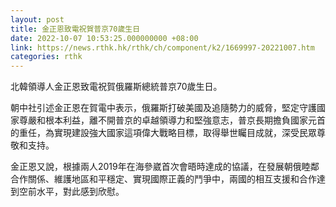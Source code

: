 ```yaml
---
layout: post
title: 金正恩致電祝賀普京70歲生日
date: 2022-10-07 10:53:25.000000000 +08:00
link: https://news.rthk.hk/rthk/ch/component/k2/1669997-20221007.htm
categories: rthk
---
```


北韓領導人金正恩致電祝賀俄羅斯總統普京70歲生日。

朝中社引述金正恩在賀電中表示，俄羅斯打破美國及追隨勢力的威脅，堅定守護國家尊嚴和根本利益，離不開普京的卓越領導力和堅強意志，普京長期擔負國家元首的重任，為實現建設強大國家這項偉大戰略目標，取得舉世矚目成就，深受民眾尊敬和支持。

金正恩又說，根據兩人2019年在海參崴首次會晤時達成的協議，在發展朝俄睦鄰合作關係、維護地區和平穩定、實現國際正義的鬥爭中，兩國的相互支援和合作達到空前水平，對此感到欣慰。
